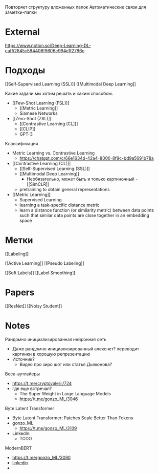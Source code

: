 
Повторяет структуру вложенных папок
Автоматические связи для заметки-папки


# External

https://www.notion.so/Deep-Learning-DL-caf52845c584408f9606c994e1f2786e


# Подходы

[[Self-Supervised Learning (SSL)]]
[[Multimodal Deep Learning]]

Какие задачи мы хотим решать и каким способом.
- [[Few-Shot Learning (FSL)]]
	- [[Metric Learning]]
	- Siamese Networks
- [[Zero-Shot (ZSL)]]
	- [[Contrastive Learning (CL)]]
	- [[CLIP]]
	- GPT-3

Классификация
- Metric Learning vs. Contrastive Learning
	- https://chatgpt.com/c/66e1634d-42a4-8000-8f9c-bd9a5691b78a
- [[Contrastive Learning (CL)]]
	- [[Self-Supervised Learning (SSL)]]
	- [[Multimodal Deep Learning]]
		- Необязательно, может быть и только картиночный - [[SimCLR]]
	- pretraining to obtain general representations
- [[Metric Learning]]
	- Supervised Learning
	- learning a task-specific distance metric
	- learn a distance function (or similarity metric) between data points such that similar data points are close together in an embedding space

# Метки

[[Labeling]]

[[Active Learning]]
[[Pseudo Labeling]]

[[Soft Labels]]
[[Label Smoothing]]


# Papers

[[ResNet]]
[[Noisy Student]]


# Notes

Рандомно инициализированная нейронная сеть
- Даже рандомно инициализированный алекснет? переводит картинки в хорошую репрезентацию
- Источник?
	- Видео про зиро шот или статья Дьяконова?

Веса-аутлайеры
- https://t.me/cryptovalerii/724
- где еще встречал?
	- The Super Weight in Large Language Models
	- https://t.me/gonzo_ML/3046

Byte Latent Transformer
- Byte Latent Transformer: Patches Scale Better Than Tokens
- gonzo_ML
	- https://t.me/gonzo_ML/3109
- LinkedIn
	- TODO


ModernBERT
- https://t.me/gonzo_ML/3090
- [linkedin](https://www.linkedin.com/feed/update/urn:li:activity:7275561231028039680?updateEntityUrn=urn%3Ali%3Afs_updateV2%3A%28urn%3Ali%3Aactivity%3A7275561231028039680%2CFEED_DETAIL%2CEMPTY%2CDEFAULT%2Cfalse%29)
- 